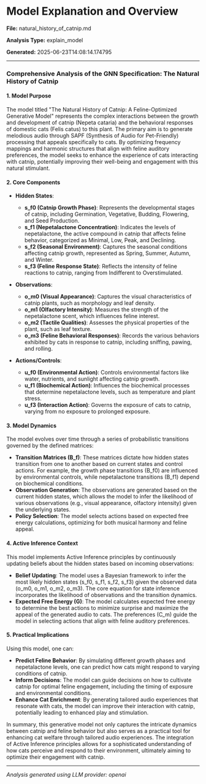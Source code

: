 # Model Explanation and Overview

**File:** natural_history_of_catnip.md

**Analysis Type:** explain_model

**Generated:** 2025-06-23T14:08:14.174795

---

### Comprehensive Analysis of the GNN Specification: The Natural History of Catnip

#### 1. Model Purpose
The model titled "The Natural History of Catnip: A Feline-Optimized Generative Model" represents the complex interactions between the growth and development of catnip (Nepeta cataria) and the behavioral responses of domestic cats (Felis catus) to this plant. The primary aim is to generate melodious audio through SAPF (Synthesis of Audio for Pet-Friendly) processing that appeals specifically to cats. By optimizing frequency mappings and harmonic structures that align with feline auditory preferences, the model seeks to enhance the experience of cats interacting with catnip, potentially improving their well-being and engagement with this natural stimulant.

#### 2. Core Components
- **Hidden States**:
  - **s_f0 (Catnip Growth Phase)**: Represents the developmental stages of catnip, including Germination, Vegetative, Budding, Flowering, and Seed Production.
  - **s_f1 (Nepetalactone Concentration)**: Indicates the levels of nepetalactone, the active compound in catnip that affects feline behavior, categorized as Minimal, Low, Peak, and Declining.
  - **s_f2 (Seasonal Environment)**: Captures the seasonal conditions affecting catnip growth, represented as Spring, Summer, Autumn, and Winter.
  - **s_f3 (Feline Response State)**: Reflects the intensity of feline reactions to catnip, ranging from Indifferent to Overstimulated.

- **Observations**:
  - **o_m0 (Visual Appearance)**: Captures the visual characteristics of catnip plants, such as morphology and leaf density.
  - **o_m1 (Olfactory Intensity)**: Measures the strength of the nepetalactone scent, which influences feline interest.
  - **o_m2 (Tactile Qualities)**: Assesses the physical properties of the plant, such as leaf texture.
  - **o_m3 (Feline Behavioral Responses)**: Records the various behaviors exhibited by cats in response to catnip, including sniffing, pawing, and rolling.

- **Actions/Controls**:
  - **u_f0 (Environmental Action)**: Controls environmental factors like water, nutrients, and sunlight affecting catnip growth.
  - **u_f1 (Biochemical Action)**: Influences the biochemical processes that determine nepetalactone levels, such as temperature and plant stress.
  - **u_f3 (Interaction Action)**: Governs the exposure of cats to catnip, varying from no exposure to prolonged exposure.

#### 3. Model Dynamics
The model evolves over time through a series of probabilistic transitions governed by the defined matrices:
- **Transition Matrices (B_f)**: These matrices dictate how hidden states transition from one to another based on current states and control actions. For example, the growth phase transitions (B_f0) are influenced by environmental controls, while nepetalactone transitions (B_f1) depend on biochemical conditions.
- **Observation Generation**: The observations are generated based on the current hidden states, which allows the model to infer the likelihood of various observations (e.g., visual appearance, olfactory intensity) given the underlying states.
- **Policy Selection**: The model selects actions based on expected free energy calculations, optimizing for both musical harmony and feline appeal.

#### 4. Active Inference Context
This model implements Active Inference principles by continuously updating beliefs about the hidden states based on incoming observations:
- **Belief Updating**: The model uses a Bayesian framework to infer the most likely hidden states (s_f0, s_f1, s_f2, s_f3) given the observed data (o_m0, o_m1, o_m2, o_m3). The core equation for state inference incorporates the likelihood of observations and the transition dynamics.
- **Expected Free Energy (G)**: The model calculates expected free energy to determine the best actions to minimize surprise and maximize the appeal of the generated audio to cats. The preferences (C_m) guide the model in selecting actions that align with feline auditory preferences.

#### 5. Practical Implications
Using this model, one can:
- **Predict Feline Behavior**: By simulating different growth phases and nepetalactone levels, one can predict how cats might respond to varying conditions of catnip.
- **Inform Decisions**: The model can guide decisions on how to cultivate catnip for optimal feline engagement, including the timing of exposure and environmental conditions.
- **Enhance Cat Enrichment**: By generating tailored audio experiences that resonate with cats, the model can improve their interaction with catnip, potentially leading to enhanced play and stimulation.

In summary, this generative model not only captures the intricate dynamics between catnip and feline behavior but also serves as a practical tool for enhancing cat welfare through tailored audio experiences. The integration of Active Inference principles allows for a sophisticated understanding of how cats perceive and respond to their environment, ultimately aiming to optimize their engagement with catnip.

---

*Analysis generated using LLM provider: openai*
